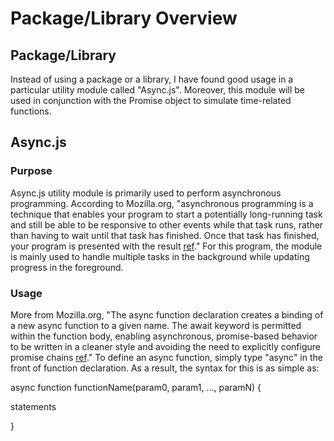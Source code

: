 # Package/Library Overview
## Package/Library
Instead of using a package or a library, I have found good usage in a particular utility module called "Async.js". Moreover, this module will be used in conjunction with the Promise object to simulate time-related functions. 

## Async.js
### Purpose
Async.js utility module is primarily used to perform asynchronous programming. According to Mozilla.org, "asynchronous programming is a technique that enables your program to start a potentially long-running task and still be able to be responsive to other events while that task runs, rather than having to wait until that task has finished. Once that task has finished, your program is presented with the result [ref](https://developer.mozilla.org/en-US/docs/Learn/JavaScript/Asynchronous/Introducing)." For this program, the module is mainly used to handle multiple tasks in the background while updating progress in the foreground.

### Usage
More from Mozilla.org, "The async function declaration creates a binding of a new async function to a given name. The await keyword is permitted within the function body, enabling asynchronous, promise-based behavior to be written in a cleaner style and avoiding the need to explicitly configure promise chains [ref](https://developer.mozilla.org/en-US/docs/Web/JavaScript/Reference/Statements/async_function)." To define an async function, simply type "async" in the front of function declaration. As a result, the syntax for this is as simple as:

  async function functionName(param0, param1, ..., paramN) {
  
  statements
  
  }
